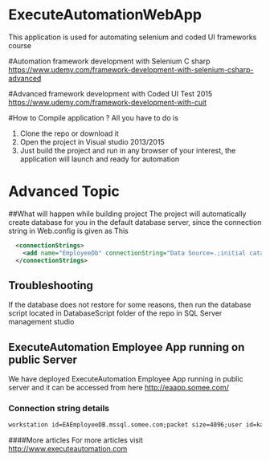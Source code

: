 # ExecuteAutomationWebApp
This application is used for automating selenium and coded UI frameworks course

#Automation framework development with Selenium C sharp
https://www.udemy.com/framework-development-with-selenium-csharp-advanced

#Advanced framework development with Coded UI Test 2015
https://www.udemy.com/framework-development-with-cuit

#How to Compile application ?
All you have to do is 

1. Clone the repo or download it
2. Open the project in Visual studio 2013/2015
3. Just build the project and run in any browser of your interest, the application will launch and ready for automation

# Advanced Topic
##What will happen while building project
The project will automatically create database for you in the default database server, since the connection string in Web.config is given as This
```xml
  <connectionStrings>
    <add name="EmployeeDb" connectionString="Data Source=.;initial catalog=EmployeeDB;integrated security=True" providerName="System.Data.SqlClient" />
  </connectionStrings>
```

## Troubleshooting
If the database does not restore for some reasons, then run the database script located in DatabaseScript folder of the repo in SQL Server management studio

## ExecuteAutomation Employee App running on public Server
We have deployed ExecuteAutomation Employee App running in public server and it can be accessed from here http://eaapp.somee.com/

### Connection string details

```xml
workstation id=EAEmployeeDB.mssql.somee.com;packet size=4096;user id=kartmcad_SQLLogin_1;pwd=wtzaxoan1l;data source=EAEmployeeDB.mssql.somee.com;persist security info=False;initial catalog=EAEmployeeDB
```

####More articles
For more articles visit http://www.executeautomation.com

